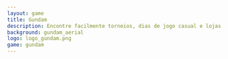 ```yaml
---
layout: game
title: Gundam
description: Encontre facilmente torneios, dias de jogo casual e lojas que apoiam o Gundam Card Game em São José do Rio Preto e região
background: gundam_aerial
logo: logo_gundam.png
game: gundam
---
```

